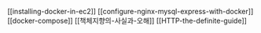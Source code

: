 [[installing-docker-in-ec2]]
[[configure-nginx-mysql-express-with-docker]]
[[docker-compose]]
[[책체지향의-사실과-오해]]
[[HTTP-the-definite-guide]]

